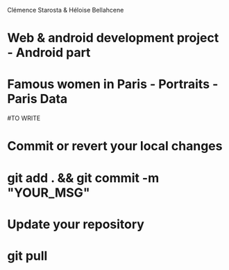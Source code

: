 Clémence Starosta & Héloise Bellahcene

# **Web & android development project - Android part**
# Famous women in Paris - Portraits - Paris Data

#TO WRITE

# Commit or revert your local changes
# git add . && git commit -m "YOUR_MSG"

# Update your repository
# git pull

